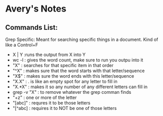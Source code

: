 Avery's Notes
==============

## Commands List: 

Grep Specific:
Meant for searching specific things in a document. Kind of like a Control+F

+ X | Y :runs the output from X into Y
+ wc -l : gives the word count, make sure to run you outpu into it
+ "X" : searches for that specific item in that order
+ "^X" : makes sure that the word starts with that letter/sequence
+ "X$" : makes sure the word ends with this letter/sequence
+ "X.X" : . is like an empty spot for any letter to fill in
+ "X.*X" : makes it so any number of any different letters can fill in
+ grep -v "X" : to remove whatever the grep comman finds
+ "\+z" : one or more of the letter
+ "[abc]" : requres it to be those letters
+ "[^abc] : requires it to NOT be one of those letters
